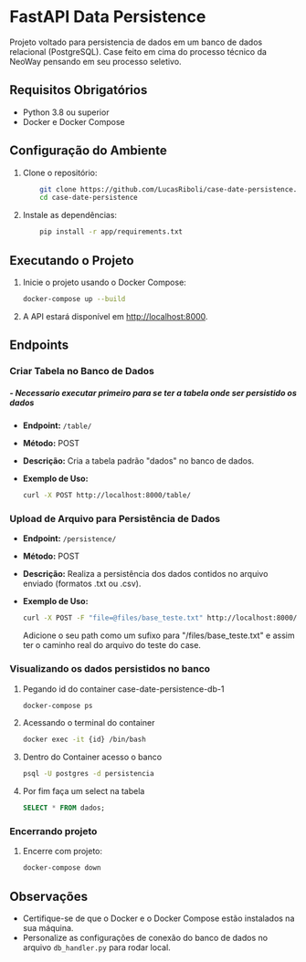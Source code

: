 # FastAPI Data Persistence

Projeto voltado para persistencia de dados em um banco de dados relacional (PostgreSQL).
Case feito em cima do processo técnico da NeoWay pensando em seu processo seletivo. 

## Requisitos Obrigatórios

- Python 3.8 ou superior
- Docker e Docker Compose

## Configuração do Ambiente

1. Clone o repositório:

    ```bash
        git clone https://github.com/LucasRiboli/case-date-persistence.git
        cd case-date-persistence
    ```

2. Instale as dependências:

    ```bash
        pip install -r app/requirements.txt
    ```

## Executando o Projeto

1. Inicie o projeto usando o Docker Compose:

    ```bash
    docker-compose up --build
    ```

2. A API estará disponível em [http://localhost:8000](http://localhost:8000).

## Endpoints

### Criar Tabela no Banco de Dados


##### - *Necessario executar primeiro para se ter a tabela onde ser persistido os dados* 

- **Endpoint:** `/table/`
- **Método:** POST
- **Descrição:** Cria a tabela padrão "dados" no banco de dados.
- **Exemplo de Uso:**

    ```bash
    curl -X POST http://localhost:8000/table/
    ```

### Upload de Arquivo para Persistência de Dados

- **Endpoint:** `/persistence/`
- **Método:** POST
- **Descrição:** Realiza a persistência dos dados contidos no arquivo enviado (formatos .txt ou .csv).
- **Exemplo de Uso:**

    ```bash
    curl -X POST -F "file=@files/base_teste.txt" http://localhost:8000/persistence/
    ```

    Adicione o seu path como um sufixo para "/files/base_teste.txt" e assim ter o caminho real do arquivo do teste do case.

### Visualizando os dados persistidos no banco

1. Pegando id do container case-date-persistence-db-1
    ```bash
    docker-compose ps
    ```
2. Acessando o terminal do container 
    ```bash
    docker exec -it {id} /bin/bash 
    ```
3. Dentro do Container acesso o banco 
    ```bash
    psql -U postgres -d persistencia 
    ```
4. Por fim faça um select na tabela
    ```sql
    SELECT * FROM dados;
    ```
### Encerrando projeto

1. Encerre com projeto:

    ```bash
    docker-compose down
    ```

## Observações

- Certifique-se de que o Docker e o Docker Compose estão instalados na sua máquina.
- Personalize as configurações de conexão do banco de dados no arquivo `db_handler.py` para rodar local.